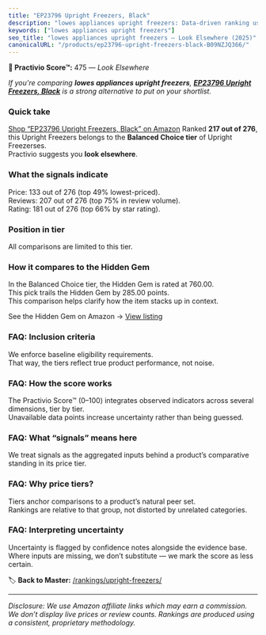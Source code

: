 ```yaml
---
title: "EP23796 Upright Freezers, Black"
description: "lowes appliances upright freezers: Data-driven ranking using the Practivio Score™. Positioned by quality, value, demand, findability, momentum."
keywords: ["lowes appliances upright freezers"]
seo_title: "lowes appliances upright freezers — Look Elsewhere (2025)"
canonicalURL: "/products/ep23796-upright-freezers-black-B09NZJQ366/"
---
```


**🚫 Practivio Score™:** 475 — _Look Elsewhere_


*If you're comparing **lowes appliances upright freezers**, **[EP23796 Upright Freezers, Black](https://www.amazon.com/dp/B09NZJQ366?tag=practivio-20)** is a strong alternative to put on your shortlist.*
### Quick take
[Shop “EP23796 Upright Freezers, Black” on Amazon](https://www.amazon.com/dp/B09NZJQ366?tag=practivio-20)
Ranked **217 out of 276**, this Upright Freezers belongs to the **Balanced Choice tier** of Upright Freezerses.  
Practivio suggests you **look elsewhere**.

### What the signals indicate
Price: 133 out of 276 (top 49% lowest-priced).  
Reviews: 207 out of 276 (top 75% in review volume).  
Rating: 181 out of 276 (top 66% by star rating).  

### Position in tier
All comparisons are limited to this tier.

### How it compares to the Hidden Gem
In the Balanced Choice tier, the Hidden Gem is rated at 760.00.  
This pick trails the Hidden Gem by 285.00 points.  
This comparison helps clarify how the item stacks up in context.  

See the Hidden Gem on Amazon → [View listing](https://www.amazon.com/dp/B08P6CS4SW?tag=practivio-20)

### FAQ: Inclusion criteria
We enforce baseline eligibility requirements.  
That way, the tiers reflect true product performance, not noise.

### FAQ: How the score works
The Practivio Score™ (0–100) integrates observed indicators across several dimensions, tier by tier.  
Unavailable data points increase uncertainty rather than being guessed.

### FAQ: What “signals” means here
We treat signals as the aggregated inputs behind a product’s comparative standing in its price tier.

### FAQ: Why price tiers?
Tiers anchor comparisons to a product’s natural peer set.  
Rankings are relative to that group, not distorted by unrelated categories.

### FAQ: Interpreting uncertainty
Uncertainty is flagged by confidence notes alongside the evidence base.  
Where inputs are missing, we don’t substitute — we mark the score as less certain.


🏷️ **Back to Master:** [/rankings/upright-freezers/](/rankings/upright-freezers/)

---
_Disclosure: We use Amazon affiliate links which may earn a commission. We don’t display live prices or review counts. Rankings are produced using a consistent, proprietary methodology._

